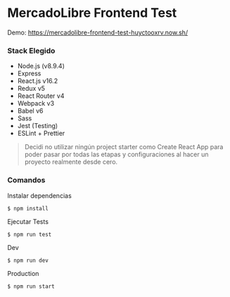 # MercadoLibre Frontend Test

Demo: https://mercadolibre-frontend-test-huyctooxrv.now.sh/

### Stack Elegido

* Node.js (v8.9.4)
* Express
* React.js v16.2
* Redux v5
* React Router v4
* Webpack v3
* Babel v6
* Sass
* Jest (Testing)
* ESLint + Prettier

> Decidi no utilizar ningún project starter como Create React App para poder pasar por todas las etapas y configuraciones al hacer un proyecto realmente desde cero.

### Comandos

Instalar dependencias

```
$ npm install
```

Ejecutar Tests

```
$ npm run test
```

Dev

```
$ npm run dev
```

Production

```
$ npm run start
```
